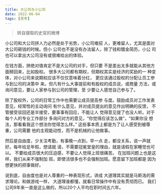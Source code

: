 ```yaml
---
title: 大公司与小公司
date: 2022-06-04
tags: [思考]
---
```


> 转自寝取的史官的微博

小公司和大公司拼人力必然是处于劣势，小公司难招
人，更难留人，尤其是面对大公司砸钱的时候。但小
公司也不是没有办法留人，除了钱和镀金简历，小公
司也可以拿出大公司没有或很难给出的体验。

在钱方面，拼绝对值肯定不是大公司的对手，但只要
不是差出太多就能从其他方面掰回来，比如股权。
很多大公司都有期权，但期权其实是经济的奖励的一
种变体，对小公司来说期权应该不仅仅意味着分红，
更应该通过股权的分配让员工参与到公司的决策中
来。但凡有什么大事提前和有股权的成员说，或商量
方法，或询问意见，要让人家参与到公司的管理，至
少要让人感觉自己参与了。

除了股权外，公司的日常工作中也需要让成员提高参
与度。鼓励成员对工作发表意见，经常性的主动询问
有什么意见，并对成员提出的意见作出明确的反馈，
不管接受驳回还是半接受，要事事有回应，不能让人
觉得意见提了也没人听。对于每个人的专业工作部分
多询问对方的意见，“你觉得应该怎么做”，“如果你没
想法，那看看我这个想法你觉得怎么样。”
这些事本质上都是为了让人感受到被尊重，公司需要
他的主观能动性，而不是机械的让他做事。

然后是自由度，少关注考勤，有事晚一点到，早一点
走，都没关系，说一声就好。每年给足年假，想请就
请，不需要冠冕堂皇的理由，就是请假在家睡觉也可以。
不要给成员很大的压迫感，不要让人觉得上班很痛苦。
在加班问题上也是这样，我们从来不强制加
班，即使活很多也不会强制加班。愿意留下加班都是
因为想更快的把事做好。

说到底，自由度也是对人尊重的一种表现形式，讲成
大道理其实就是马斯洛的需求理论。和做游戏一样，
大道理谁都懂，就看日常操作中有没有贯彻而已。
我们公司9年来一直是这么做的，所以20个人平均在职时间五六年。